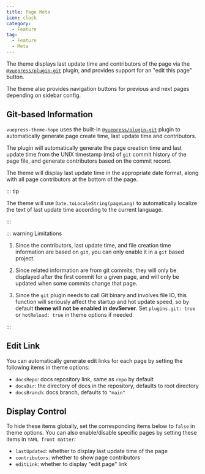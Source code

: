```yaml
---
title: Page Meta
icon: clock
category:
  - Feature
tag:
  - Feature
  - Meta
---
```


The theme displays last update time and contributors of the page via the [`@vuepress/plugin-git`][git] plugin, and provides support for an "edit this page" button.

The theme also provides navigation buttons for previous and next pages depending on sidebar config.

<!-- more -->

## Git-based Information

`vuepress-theme-hope` uses the built-in [`@vuepress/plugin-git`][git] plugin to automatically generate page create time, last update time and contributors.

The plugin will automatically generate the page creation time and last update time from the UNIX timestamp (ms) of `git` commit history of the page file, and generate contributors based on the commit record.

The theme will display last update time in the appropriate date format, along with all page contributors at the bottom of the page.

::: tip

The theme will use `Date.toLocaleString(pageLang)` to automatically localize the text of last update time according to the current language.

:::

::: warning Limitations

1. Since the contributors, last update time, and file creation time information are based on `git`, you can only enable it in a `git` based project.
1. Since related information are from git commits, they will only be displayed after the first commit for a given page, and will only be updated when some commits change that page.

1. Since the `git` plugin needs to call Git binary and involves file IO, this function will seriously affect the startup and hot update speed, so by default **theme will not be enabled in devServer**. Set `plugins.git: true` or `hotReload: true` in theme options if needed.

:::

## Edit Link

You can automatically generate edit links for each page by setting the following items in theme options:

- `docsRepo`: docs repository link, same as `repo` by default
- `docsDir`: the directory of docs in the repository, defaults to root directory
- `docsBranch`: docs branch, defaults to `"main"`

## Display Control

To hide these items globally, set the corresponding items below to `false` in theme options. You can also enable/disable specific pages by setting these items in `YAML front matter`:

- `lastUpdated`: whether to display last update time of the page
- `contributors`: whether to show page contributors
- `editLink`: whether to display "edit page" link

[git]: https://ecosystem.vuejs.press/plugins/git.html
